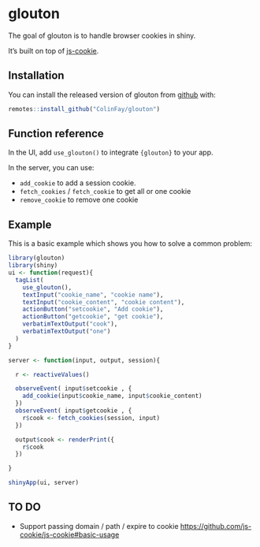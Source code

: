 
<!-- README.md is generated from README.Rmd. Please edit that file -->

# glouton

<!-- badges: start -->

<!-- badges: end -->

The goal of glouton is to handle browser cookies in shiny.

It’s built on top of
[js-cookie](https://github.com/js-cookie/js-cookie).

## Installation

You can install the released version of glouton from
[github](https://github.com/ColinFay/glouton) with:

``` r
remotes::install_github("ColinFay/glouton")
```

## Function reference

In the UI, add `use_glouton()` to integrate `{glouton}` to your app.

In the server, you can use:

  - `add_cookie` to add a session cookie.
  - `fetch_cookies` / `fetch_cookie` to get all or one cookie
  - `remove_cookie` to remove one cookie

## Example

This is a basic example which shows you how to solve a common problem:

``` r
library(glouton)
library(shiny)
ui <- function(request){
  tagList(
    use_glouton(),
    textInput("cookie_name", "cookie name"),
    textInput("cookie_content", "cookie content"),
    actionButton("setcookie", "Add cookie"),
    actionButton("getcookie", "get cookie"),
    verbatimTextOutput("cook"),
    verbatimTextOutput("one")
  )
}

server <- function(input, output, session){

  r <- reactiveValues()

  observeEvent( input$setcookie , {
    add_cookie(input$cookie_name, input$cookie_content)
  })
  observeEvent( input$getcookie , {
    r$cook <- fetch_cookies(session, input)
  })

  output$cook <- renderPrint({
    r$cook
  })

}

shinyApp(ui, server)
```

## TO DO

  - Support passing domain / path / expire to cookie
    <https://github.com/js-cookie/js-cookie#basic-usage>
